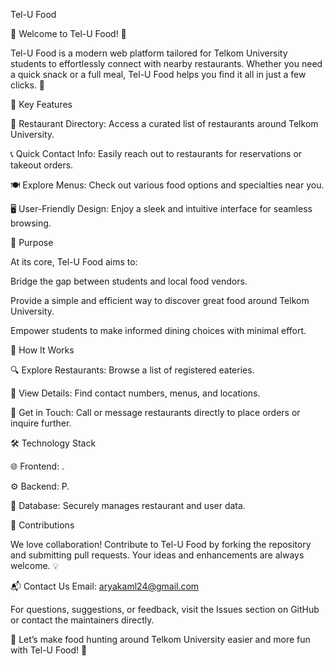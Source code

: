 Tel-U Food

🎉 Welcome to Tel-U Food! 🎉

Tel-U Food is a modern web platform tailored for Telkom University students to effortlessly connect with nearby restaurants. Whether you need a quick snack or a full meal, Tel-U Food helps you find it all in just a few clicks. 🌟

🚀 Key Features

📂 Restaurant Directory: Access a curated list of restaurants around Telkom University.

📞 Quick Contact Info: Easily reach out to restaurants for reservations or takeout orders.

🍽️ Explore Menus: Check out various food options and specialties near you.

🖥️ User-Friendly Design: Enjoy a sleek and intuitive interface for seamless browsing.

🎯 Purpose

At its core, Tel-U Food aims to:

Bridge the gap between students and local food vendors.

Provide a simple and efficient way to discover great food around Telkom University.

Empower students to make informed dining choices with minimal effort.

📖 How It Works

🔍 Explore Restaurants: Browse a list of registered eateries.

📝 View Details: Find contact numbers, menus, and locations.

📲 Get in Touch: Call or message restaurants directly to place orders or inquire further.

🛠️ Technology Stack

🌐 Frontend: .

⚙️ Backend: P.

💾 Database: Securely manages restaurant and user data.

🤝 Contributions

We love collaboration! Contribute to Tel-U Food by forking the repository and submitting pull requests. Your ideas and enhancements are always welcome. 💡

📬 Contact Us Email: aryakaml24@gmail.com

For questions, suggestions, or feedback, visit the Issues section on GitHub or contact the maintainers directly.

🌟 Let’s make food hunting around Telkom University easier and more fun with Tel-U Food! 🌟
